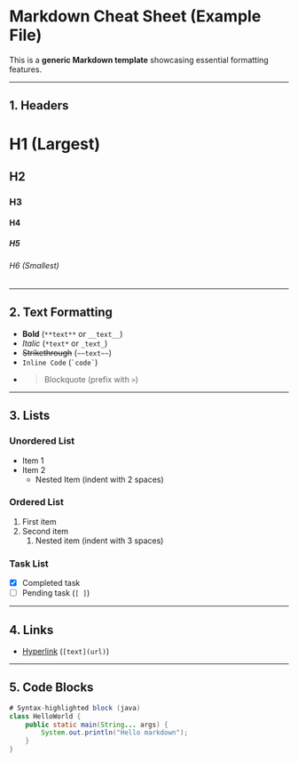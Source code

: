 # Markdown Cheat Sheet (Example File)

This is a **generic Markdown template** showcasing essential formatting features.

---

## 1. Headers
# H1 (Largest)
## H2
### H3
#### H4
##### H5
###### H6 (Smallest)

---

## 2. Text Formatting
- **Bold** (`**text**` or `__text__`)
- *Italic* (`*text*` or `_text_`)
- ~~Strikethrough~~ (`~~text~~`)
- `Inline Code` (`` `code` ``)
- > Blockquote (prefix with `>`)

---

## 3. Lists
### Unordered List
- Item 1
- Item 2
  - Nested Item (indent with 2 spaces)

### Ordered List
1. First item
2. Second item
   1. Nested item (indent with 3 spaces)

### Task List
- [x] Completed task
- [ ] Pending task (`[ ]`)

---

## 4. Links
- [Hyperlink](https://example.com) (`[text](url)`)

---

## 5. Code Blocks
```java
# Syntax-highlighted block (java)
class HelloWorld {
    public static main(String... args) {
        System.out.println("Hello markdown");
    }
}